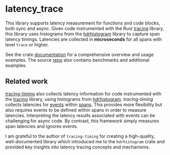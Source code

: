 # latency_trace

This library supports latency measurement for functions and code blocks, both sync and async. Given code instrumented with the Rust [tracing](https://crates.io/crates/tracing) library, this library uses histograms from the [hdrhistogram](https://crates.io/crates/hdrhistogram) library to capture span latency timings. Latencies are collected in **microseconds** for all spans with level `trace` or higher.

See the crate [documentation](https://docs.rs/thread_local_collect/latest/latency_trace/) for a comprehensive overview and usage examples. The source [repo](https://github.com/pvillela/rust-latency-trace/tree/main) also contains benchmarks and additional examples.

## Related work

[tracing-timing](https://crates.io/crates/tracing-timing/0.2.8) also collects latency information for code instrumented with the [tracing](https://crates.io/crates/tracing) library, using histograms from [hdrhistogram](https://crates.io/crates/hdrhistogram). _tracing-timing_ collects latencies for [events](https://docs.rs/tracing/0.1.37/tracing/#events) within [spans](https://docs.rs/tracing/0.1.37/tracing/#spans). This provides more flexibility but also requires events to be defined within spans in order to measure latencies. Interpreting the latency results associated with events can be challenging for async code. By contrast, this framework simply measures span latencies and ignores events.

I am grateful to the author of `tracing-timing` for creating a high-quality, well-documented library which introduced me to the `hdrhistogram` crate and provided key insights into latency tracing concepts and mechanisms.
